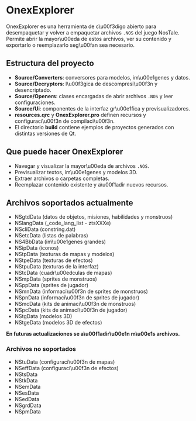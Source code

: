 # OnexExplorer

OnexExplorer es una herramienta de c\u00f3digo abierto para desempaquetar y volver a empaquetar archivos `.NOS` del juego NosTale. Permite abrir la mayor\u00eda de estos archivos, ver su contenido y exportarlo o reemplazarlo seg\u00fan sea necesario.

## Estructura del proyecto

- **Source/Converters**: conversores para modelos, im\u00e1genes y datos.
- **Source/Decryptors**: l\u00f3gica de descompresi\u00f3n y desencriptado.
- **Source/Openers**: clases encargadas de abrir archivos `.NOS` y leer configuraciones.
- **Source/Ui**: componentes de la interfaz gr\u00e1fica y previsualizadores.
- **resources.qrc** y **OnexExplorer.pro** definen recursos y configuraci\u00f3n de compilaci\u00f3n.
- El directorio **build** contiene ejemplos de proyectos generados con distintas versiones de Qt.

## Que puede hacer OnexExplorer

- Navegar y visualizar la mayor\u00eda de archivos `.NOS`.
- Previsualizar textos, im\u00e1genes y modelos 3D.
- Extraer archivos o carpetas completas.
- Reemplazar contenido existente y a\u00f1adir nuevos recursos.

## Archivos soportados actualmente

- NSgtdData (datos de objetos, misiones, habilidades y monstruos)
- NSlangData (_code_lang_list - ztsXXXe)
- NScliData (constring.dat)
- NSetcData (listas de palabras)
- NS4BbData (im\u00e1genes grandes)
- NSipData (iconos)
- NStpData (texturas de mapas y modelos)
- NStpeData (texturas de efectos)
- NStpuData (texturas de la interfaz)
- NStcData (cuadr\u00edculas de mapas)
- NSmpData (sprites de monstruos)
- NSppData (sprites de jugador)
- NSmnData (informaci\u00f3n de sprites de monstruos)
- NSpnData (informaci\u00f3n de sprites de jugador)
- NSmcData (kits de animaci\u00f3n de monstruos)
- NSpcData (kits de animaci\u00f3n de jugador)
- NStgData (modelos 3D)
- NStgeData (modelos 3D de efectos)

**En futuras actualizaciones se a\u00f1adir\u00e1n m\u00e1s archivos.**

### Archivos no soportados

- NStuData (configuraci\u00f3n de mapas)
- NSeffData (configuraci\u00f3n de efectos)
- NStsData
- NStkData
- NSemData
- NSesData
- NSedData
- NSgrdData
- NSpmData
